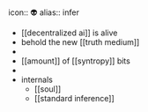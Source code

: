 icon:: 👽
alias:: infer

- [[decentralized ai]] is alive
- behold the new [[truth medium]]
-
- [[amount]] of [[syntropy]] bits
-
- internals
	- [[soul]]
	- [[standard inference]]